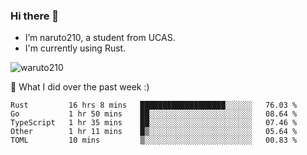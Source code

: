 ### Hi there 👋

- I’m naruto210, a student from UCAS.
- I'm currently using Rust.

<img src="https://komarev.com/ghpvc/?username=waruto210" alt="waruto210" />

🔭 What I did over the past week :)

<!--START_SECTION:waka-->
```text
Rust         16 hrs 8 mins   ███████████████████░░░░░░   76.03 % 
Go           1 hr 50 mins    ██░░░░░░░░░░░░░░░░░░░░░░░   08.64 % 
TypeScript   1 hr 35 mins    ██░░░░░░░░░░░░░░░░░░░░░░░   07.46 % 
Other        1 hr 11 mins    █▒░░░░░░░░░░░░░░░░░░░░░░░   05.64 % 
TOML         10 mins         ▒░░░░░░░░░░░░░░░░░░░░░░░░   00.83 % 
```
<!--END_SECTION:waka-->
